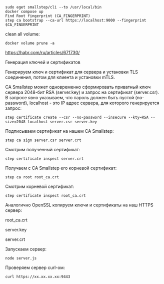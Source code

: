 ```shell
sudo eget smallstep/cli --to /usr/local/bin
docker compose up
Find Root fingerprint (CA_FINGERPRINT)
step ca bootstrap --ca-url https://localhost:9000 --fingerprint $CA_FINGERPRINT
```

clean all volume:
```shell
docker volume prune -a
```

https://habr.com/ru/articles/671730/


Генерация ключей и сертификатов

Генерируем ключ и сертификат для сервера и установки TLS соединения, потом для клиента и установки mTLS.

CA Smallstep может одновременно сформировать приватный ключ сервера 2048-бит RSA (server.key) и запрос на сертификат (server.csr). В запросе явно указываем, что пароль должен быть пустой (no-password), localhost - это IP адрес сервера, для которого генерируется запрос:

```
step certificate create --csr --no-password --insecure --kty=RSA --size=2048 localhost server.csr server.key
```

Подписываем сертификат на нашем CA Smallstep:
```
step ca sign server.csr server.crt
```
Смотрим полученный сертификат:
```
step certificate inspect server.crt
```
Получаем с CA Smallstep его корневой сертификат:
```
step ca root root_ca.crt
```
Смотрим корневой сертификат:
```
step certificate inspect root_ca.crt
```
Аналогично OpenSSL копируем ключи и сертификаты на наш HTTPS сервер:

root_ca.crt

server.key

server.crt

Запускаем сервер:
```
node server.js
```
Проверяем сервер curl-ом:
```
curl https://xx.xx.xx.xx:9443
```